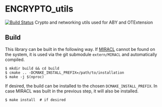 # ENCRYPTO_utils
[![Build Status](https://travis-ci.org/encryptogroup/ENCRYPTO_utils.svg?branch=master)](https://travis-ci.org/encryptogroup/ENCRYPTO_utils)
Crypto and networking utils used for ABY and OTExtension

## Build

This library can be built in the following way. If
[MIRACL](https://github.com/miracl/MIRACL) cannot be found on the system, it is
used via the git submodule `extern/MIRACL` and automatically compiled.

    $ mkdir build && cd build
    $ cmake .. -DCMAKE_INSTALL_PREFIX=/path/to/installation
    $ make -j $(nproc)

If desired, the build can be installed to the chosen `DCMAKE_INSTALL_PREFIX`.
In case MIRACL was built in the previous step, it will also be installed.

    $ make install  # if desired
